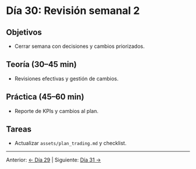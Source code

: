 # Día 30: Revisión semanal 2

## Objetivos
- Cerrar semana con decisiones y cambios priorizados.

## Teoría (30–45 min)
- Revisiones efectivas y gestión de cambios.

## Práctica (45–60 min)
- Reporte de KPIs y cambios al plan.

## Tareas
- Actualizar `assets/plan_trading.md` y checklist.

---
Anterior: [← Día 29](Dia_29.md) | Siguiente: [Día 31 →](Dia_31.md)
